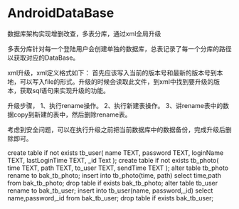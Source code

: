 # AndroidDataBase
数据库架构实现增删改查，多表分库，通过xml全局升级

多表分库针对每一个登陆用户会创建单独的数据库，总表记录了每一个分库的路径以获取对应的DataBase。

xml升级，xml定义格式如下：
首先应该写入当前的版本号和最新的版本号到本地，可以写入file的形式。升级的时候会读取此文件，到xml中找到要升级的版本，获取sql语句来实现升级的功能。

升级步骤，
1、执行rename操作。
2、执行新建表操作。
3、讲rename表中的数据copy到新建的表中，然后删除rename表。

考虑到安全问题，可以在执行升级之前把当前数据库中的数据备份，完成升级后删除即可。


<!-- 请保证该文档一定是 UTF-8编码 -->
<updateXml>
    <createVersion version="V003">
        <createDb name="user">
            <!-- 设备与软件关联信息 -->
            <sql_createTable>
                create table if not exists tb_user(
                name TEXT,
                password TEXT,
                loginName TEXT,
                lastLoginTime TEXT,
                _id Text
                );
            </sql_createTable>
        </createDb>
        <createDb name="login">
            <!-- 设备与软件关联信息 -->
            <sql_createTable>
                create table if not exists tb_photo(
                time TEXT,
                path TEXT,
                to_user TEXT,
                sendTime TEXT
                );
            </sql_createTable>
        </createDb>
    </createVersion>
    <updateStep
        versionFrom="V002"
        versionTo="V003">
        <updateDb name="login">
            <sql_before>alter table tb_photo rename to bak_tb_photo;</sql_before>
            <sql_after>
                insert into tb_photo(time,
                path)
                select time,path
                from bak_tb_photo;
            </sql_after>
            <sql_after>
                drop table if exists bak_tb_photo;
            </sql_after>
        </updateDb>
        <updateDb name="user">
            <sql_before>alter table tb_user rename to bak_tb_user;</sql_before>
            <sql_after>
                insert into tb_user(name,
                password,_id)
                select name,password,_id
                from bak_tb_user;
            </sql_after>
            <sql_after>
                drop table if exists bak_tb_user;
            </sql_after>
        </updateDb>
    </updateStep>

</updateXml>

